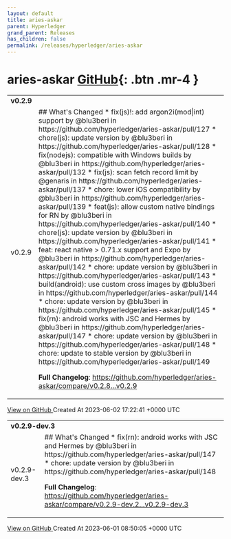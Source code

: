 ```yaml
---
layout: default
title: aries-askar
parent: Hyperledger
grand_parent: Releases
has_children: false
permalink: /releases/hyperledger/aries-askar
---
```


# aries-askar <span class="fs-3 right-align">[GitHub](https://github.com/hyperledger/aries-askar){: .btn .mr-4 }</span>


<div>
    <table>
        <tr>
            <td colspan="2">
                <b>
                    v0.2.9
                </b>
            </td>
        </tr>
        <tr>
            <td>
                <span class="chip">
                    v0.2.9
                </span>
            </td>
            <td>
                ## What's Changed
* fix(js)!: add argon2i(mod|int) support by @blu3beri in https://github.com/hyperledger/aries-askar/pull/127
* chore(js): update version by @blu3beri in https://github.com/hyperledger/aries-askar/pull/128
* fix(nodejs): compatible with Windows builds by @blu3beri in https://github.com/hyperledger/aries-askar/pull/132
* fix(js): scan fetch record limit by @genaris in https://github.com/hyperledger/aries-askar/pull/137
* chore: lower iOS compatibility by @blu3beri in https://github.com/hyperledger/aries-askar/pull/139
* feat(js): allow custom native bindings for RN by @blu3beri in https://github.com/hyperledger/aries-askar/pull/140
* chore(js): update version by @blu3beri in https://github.com/hyperledger/aries-askar/pull/141
* feat: react native > 0.71.x support and Expo by @blu3beri in https://github.com/hyperledger/aries-askar/pull/142
* chore: update version by @blu3beri in https://github.com/hyperledger/aries-askar/pull/143
* build(android): use custom cross images by @blu3beri in https://github.com/hyperledger/aries-askar/pull/144
* chore: update version by @blu3beri in https://github.com/hyperledger/aries-askar/pull/145
* fix(rn): android works with JSC and Hermes by @blu3beri in https://github.com/hyperledger/aries-askar/pull/147
* chore: update version by @blu3beri in https://github.com/hyperledger/aries-askar/pull/148
* chore: update to stable version by @blu3beri in https://github.com/hyperledger/aries-askar/pull/149


**Full Changelog**: https://github.com/hyperledger/aries-askar/compare/v0.2.8...v0.2.9
            </td>
        </tr>
    </table>
    <a href="https://github.com/hyperledger/aries-askar/releases/tag/v0.2.9" class=".btn">
        View on GitHub
    </a>
    <span class="right-align">
        Created At 2023-06-02 17:22:41 +0000 UTC
    </span>
</div>

<div>
    <table>
        <tr>
            <td colspan="2">
                <b>
                    v0.2.9-dev.3
                </b>
            </td>
        </tr>
        <tr>
            <td>
                <span class="chip">
                    v0.2.9-dev.3
                </span>
            </td>
            <td>
                ## What's Changed
* fix(rn): android works with JSC and Hermes by @blu3beri in https://github.com/hyperledger/aries-askar/pull/147
* chore: update version by @blu3beri in https://github.com/hyperledger/aries-askar/pull/148


**Full Changelog**: https://github.com/hyperledger/aries-askar/compare/v0.2.9-dev.2...v0.2.9-dev.3
            </td>
        </tr>
    </table>
    <a href="https://github.com/hyperledger/aries-askar/releases/tag/v0.2.9-dev.3" class=".btn">
        View on GitHub
    </a>
    <span class="right-align">
        Created At 2023-06-01 08:50:05 +0000 UTC
    </span>
</div>

